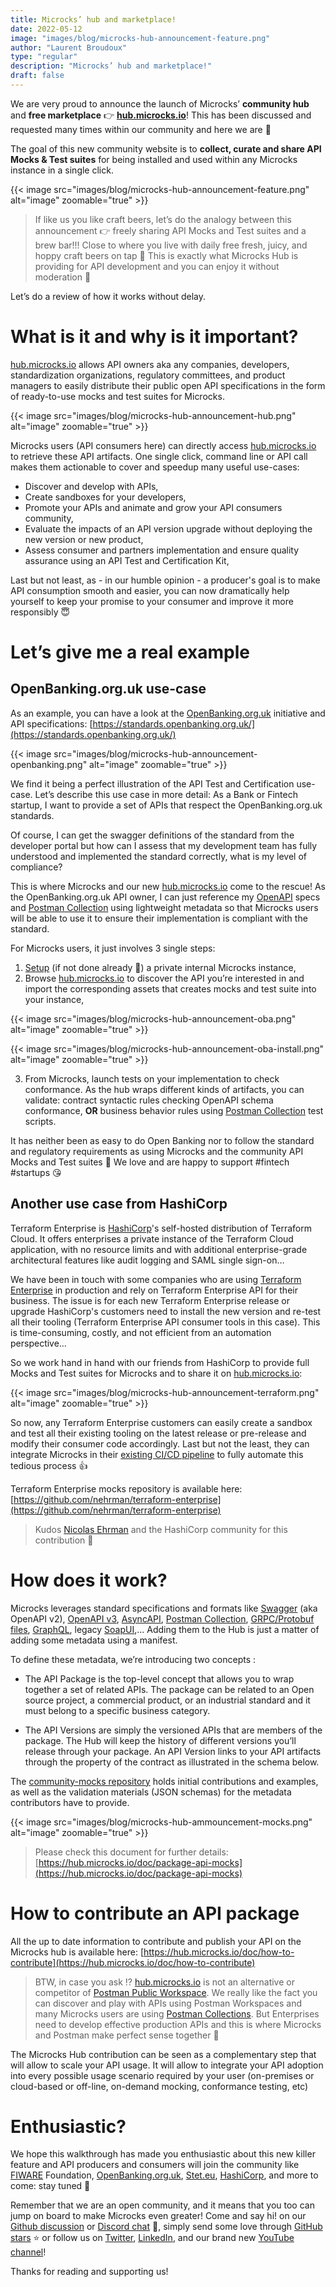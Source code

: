 ```yaml
---
title: Microcks’ hub and marketplace!
date: 2022-05-12
image: "images/blog/microcks-hub-announcement-feature.png"
author: "Laurent Broudoux"
type: "regular"
description: "Microcks’ hub and marketplace!"
draft: false
---
```


We are very proud to announce the launch of Microcks’ **community hub** and **free marketplace** 👉 **[hub.microcks.io](https://hub.microcks.io/)**! This has been discussed and requested many times within our community and here we are 🙌 

The goal of this new community website is to **collect, curate and share API Mocks & Test suites** for being installed and used within any Microcks instance in a single click.

{{< image src="images/blog/microcks-hub-announcement-feature.png" alt="image" zoomable="true" >}}

> If like us you like craft beers, let’s do the analogy between this announcement 👉 freely sharing API Mocks and Test suites and a brew bar!!! Close to where you live with daily free fresh, juicy, and hoppy craft beers on tap 🤩 This is exactly what Microcks Hub is providing for API development and you can enjoy it without moderation 🎉

Let’s do a review of how it works without delay.

# What is it and why is it important?

[hub.microcks.io](https://hub.microcks.io/) allows API owners aka any companies, developers, standardization organizations, regulatory committees, and product managers to easily distribute their public open API specifications in the form of ready-to-use mocks and test suites for Microcks.

{{< image src="images/blog/microcks-hub-announcement-hub.png" alt="image" zoomable="true" >}}

Microcks users (API consumers here) can directly access [hub.microcks.io](https://hub.microcks.io/) to retrieve these API artifacts. One single click, command line or API call makes them actionable to cover and speedup many useful use-cases:

* Discover and develop with APIs,
* Create sandboxes for your developers,
* Promote your APIs and animate and grow your API consumers community,
* Evaluate the impacts of an API version upgrade without deploying the new version or new product,
* Assess consumer and partners implementation and ensure quality assurance using an API Test and Certification Kit,

Last but not least, as - in our humble opinion - a producer's goal is to make API consumption smooth and easier, you can now dramatically help yourself to keep your promise to your consumer and improve it more responsibly  😇


# Let’s give me a real example


## OpenBanking.org.uk use-case

As an example, you can have a look at the [OpenBanking.org.uk](https://www.openbanking.org.uk/) initiative and API specifications: [https://standards.openbanking.org.uk/](https://standards.openbanking.org.uk/)

{{< image src="images/blog/microcks-hub-announcement-openbanking.png" alt="image" zoomable="true" >}}

We find it being a perfect illustration of  the API Test and Certification use-case. Let’s describe this use case in more detail: As a Bank or Fintech startup, I want to provide a set of APIs that respect the OpenBanking.org.uk standards. 

Of course, I can get the swagger definitions of the standard from the developer portal but how can I assess that my development team has fully understood and implemented the standard correctly, what is my level of compliance?

This is where Microcks and our new [hub.microcks.io](https://hub.microcks.io) come to the rescue! As the OpenBanking.org.uk API owner, I can just reference my [OpenAPI](https://www.openapis.org/) specs and [Postman Collection](https://www.postman.com/collection/) using lightweight metadata so that Microcks users will be able to use it to ensure their implementation is compliant with the standard. 

For Microcks users, it just involves 3 single steps:

1. [Setup](https://microcks.io/documentation/guides/installation/) (if not done already 🥇) a private internal Microcks instance,
2. Browse [hub.microcks.io](https://hub.microcks.io) to discover the API you’re interested in and import the corresponding assets that creates mocks and test suite into your instance,

{{< image src="images/blog/microcks-hub-announcement-oba.png" alt="image" zoomable="true" >}}

{{< image src="images/blog/microcks-hub-announcement-oba-install.png" alt="image" zoomable="true" >}}

3. From Microcks, launch tests on your implementation to check conformance. As the hub wraps different kinds of artifacts, you can validate: contract syntactic rules checking OpenAPI schema conformance,
**OR**
business behavior rules using [Postman Collection](https://microcks.io/documentation/references/artifacts/postman-conventions/) test scripts.

It has neither been as easy to do Open Banking nor to follow the standard and regulatory requirements as using Microcks and the community API Mocks and Test suites 🚀 We love and are happy to support #fintech #startups 😘

## Another use case from HashiCorp

Terraform Enterprise is [HashiCorp](https://www.hashicorp.com/)'s self-hosted distribution of Terraform Cloud. It offers enterprises a private instance of the Terraform Cloud application, with no resource limits and with additional enterprise-grade architectural features like audit logging and SAML single sign-on…

We have been in touch with some companies who are using [Terraform Enterprise](https://www.hashicorp.com/products/terraform) in production and rely on Terraform Enterprise API for their business. The issue is for each new Terraform Enterprise release or upgrade HashiCorp's customers need to install the new version and re-test all their tooling (Terraform Enterprise API consumer tools in this case). This is time-consuming, costly, and not efficient from an automation perspective… 

So we work hand in hand with our friends from HashiCorp to provide full Mocks and Test suites for Microcks and to share it on [hub.microcks.io](https://hub.microcks.io/package/terraform.io/api/terraform-enterprise.2.0):


{{< image src="images/blog/microcks-hub-announcement-terraform.png" alt="image" zoomable="true" >}}

So now, any Terraform Enterprise customers can easily create a sandbox and test all their existing tooling on the latest release or pre-release and modify their consumer code accordingly. Last but not the least, they can integrate Microcks in their [existing CI/CD pipeline](https://microcks.io/documentation/automating/) to fully automate this tedious process 👍

Terraform Enterprise mocks repository is available here: [https://github.com/nehrman/terraform-enterprise](https://github.com/nehrman/terraform-enterprise)

> Kudos [Nicolas Ehrman](https://fr.linkedin.com/in/nicolas-ehrman-629b8910) and the HashiCorp community for this contribution 👏

# How does it work?

Microcks leverages standard specifications and formats like [Swagger](https://microcks.io/documentation/references/artifacts/swagger-conventions/) (aka OpenAPI v2), [OpenAPI v3](https://microcks.io/documentation/references/artifacts/openapi-conventions/), [AsyncAPI](https://microcks.io/documentation/references/artifacts/asyncapi-conventions/), [Postman Collection](https://microcks.io/documentation/references/artifacts/postman-conventions/), [GRPC/Protobuf files](https://microcks.io/documentation/references/artifacts/grpc-conventions/), [GraphQL](https://microcks.io/documentation/references/artifacts/graphql-conventions/), legacy [SoapUI](https://microcks.io/documentation/references/artifacts/soapui-conventions/),... Adding them to the Hub is just a matter of adding some metadata using a manifest.

To define these metadata, we’re introducing two concepts :

* The API Package is the top-level concept that allows you to wrap together a set of related APIs. The package can be related to an Open source project, a commercial product, or an industrial standard and it must belong to a specific business category.

* The API Versions are simply the versioned APIs that are members of the package. The Hub will keep the history of different versions you’ll release through your package. An API Version links to your API artifacts through the property of the contract as illustrated in the schema below.

The [community-mocks repository](https://github.com/microcks/community-mocks) holds initial contributions and examples, as well as the validation materials (JSON schemas) for the metadata contributors have to provide.

{{< image src="images/blog/microcks-hub-ammouncement-mocks.png" alt="image" zoomable="true" >}}

> Please check this document for further details: [https://hub.microcks.io/doc/package-api-mocks](https://hub.microcks.io/doc/package-api-mocks) 

# How to contribute an API package

All the up to date information to contribute and publish your API on the Microcks hub is available here: [https://hub.microcks.io/doc/how-to-contribute](https://hub.microcks.io/doc/how-to-contribute)

> BTW, in case you ask ⁉️ [hub.microcks.io](https://hub.microcks.io/) is not an alternative or competitor of [Postman Public Workspace](https://www.postman.com/postman/workspace/postman-public-workspace/overview). We really like the fact you can discover and play with APIs using Postman Workspaces and many Microcks users are using [Postman Collections](https://microcks.io/documentation/references/artifacts/postman-conventions/). But Enterprises need to develop effective production APIs and this is where Microcks and Postman make perfect sense together 🤝 

The Microcks Hub contribution can be seen as a complementary step that will allow to scale your API usage. It will allow to integrate your API adoption into every possible usage scenario required by your user (on-premises or cloud-based or off-line, on-demand mocking, conformance testing, etc)

# Enthusiastic?

We hope this walkthrough has made you enthusiastic about this new killer feature and API producers and consumers will join the community like [FIWARE](https://www.fiware.org/) Foundation, [OpenBanking.org.uk](https://www.openbanking.org.uk/), [Stet.eu](https://www.stet.eu/), [HashiCorp](https://www.hashicorp.com/), and more to come: stay tuned 📢

Remember that we are an open community, and it means that you too can jump on board to make Microcks even greater! Come and say hi! on our [Github discussion](https://github.com/microcks/microcks/discussions) or [Discord chat](https://microcks.io/discord-invite/) 🐙, simply send some love through [GitHub stars](https://github.com/microcks/microcks) ⭐️ or follow us on [Twitter](https://twitter.com/microcksio), [LinkedIn](https://www.linkedin.com/company/microcks/), and our brand new [YouTube channel](https://www.youtube.com/c/Microcks)!

Thanks for reading and supporting us! 
